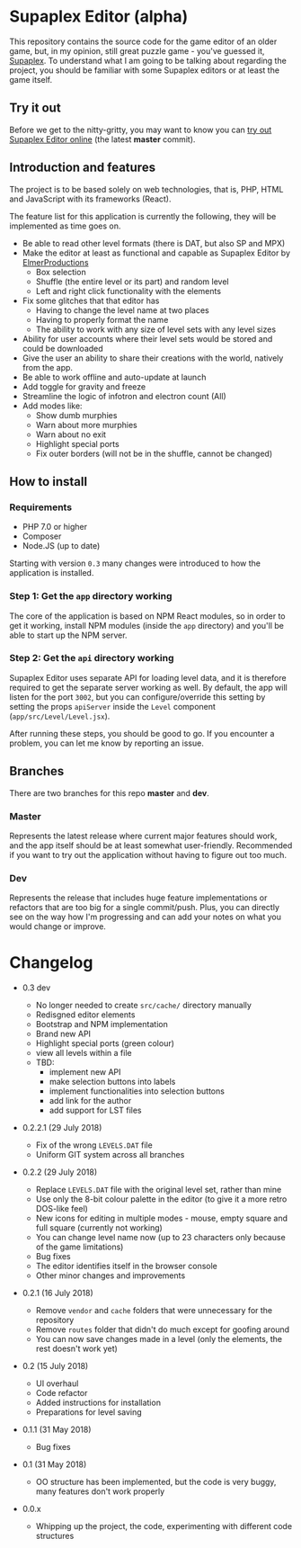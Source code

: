 # Supaplex Editor (alpha)

This repository contains the source code for the game editor of an older game,
but, in my opinion, still great puzzle game - you've guessed it, [Supaplex](https://classicreload.com/supaplex.html).
To understand what I am going to be talking about regarding the project, you should be familiar with some Supaplex editors or at least the game itself.

## Try it out

Before we get to the nitty-gritty, you may want to know you can [try out Supaplex Editor online](https://www.supaplexeditor.imbenjamin.co.uk) (the latest **master** commit).

## Introduction and features

The project is to be based solely on web technologies, that is, PHP, HTML and JavaScript with its frameworks (React).

The feature list for this application is currently the following, they will be implemented as time goes on.

- Be able to read other level formats (there is DAT, but also SP and MPX)
- Make the editor at least as functional and capable as Supaplex Editor by [ElmerProductions](https://www.elmerproductions.com)
  - Box selection
  - Shuffle (the entire level or its part) and random level
  - Left and right click functionality with the elements
- Fix some glitches that that editor has
  - Having to change the level name at two places
  - Having to properly format the name
  - The ability to work with any size of level sets with any level sizes
- Ability for user accounts where their level sets would be stored and could be downloaded
- Give the user an ability to share their creations with the world, natively from the app.
- Be able to work offline and auto-update at launch
- Add toggle for gravity and freeze
- Streamline the logic of infotron and electron count (All)
- Add modes like:
  - Show dumb murphies
  - Warn about more murphies
  - Warn about no exit
  - Highlight special ports
  - Fix outer borders (will not be in the shuffle, cannot be changed)

## How to install

### Requirements

- PHP 7.0 or higher
- Composer
- Node.JS (up to date)

Starting with version `0.3` many changes were introduced to how the application is installed.

### Step 1: Get the `app` directory working

The core of the application is based on NPM React modules, so in order to get it working, install NPM modules (inside the `app` directory) and you'll be able to start up the NPM server.

### Step 2: Get the `api` directory working

Supaplex Editor uses separate API for loading level data, and it is therefore required to get the separate server working as well. By default, the app will listen for the port `3002`, but you can configure/override this setting by setting the props `apiServer` inside the `Level` component (`app/src/Level/Level.jsx`).

After running these steps, you should be good to go. If you encounter a problem, you can let me know by reporting an issue.

## Branches

There are two branches for this repo **master** and **dev**.

### Master

Represents the latest release where current major features should work, and the app itself should be at least somewhat user-friendly. Recommended if you want to try out the application without having to figure out too much.

### Dev

Represents the release that includes huge feature implementations or refactors that are too big for a single commit/push. Plus, you can directly see on the way how I'm progressing and can add your notes on what you would change or improve.

# Changelog

- 0.3 dev
  - No longer needed to create `src/cache/` directory manually
  - Redisgned editor elements
  - Bootstrap and NPM implementation
  - Brand new API
  - Highlight special ports (green colour)
  - view all levels within a file
  - TBD:
    - implement new API
    - make selection buttons into labels
    - implement functionalities into selection buttons
    - add link for the author
    - add support for LST files
- 0.2.2.1 (29 July 2018)
  - Fix of the wrong `LEVELS.DAT` file
  - Uniform GIT system across all branches
- 0.2.2 (29 July 2018)

  - Replace `LEVELS.DAT` file with the original level set, rather than mine
  - Use only the 8-bit colour palette in the editor (to give it a more retro DOS-like feel)
  - New icons for editing in multiple modes - mouse, empty square and full square (currently not working)
  - You can change level name now (up to 23 characters only because of the game limitations)
  - Bug fixes
  - The editor identifies itself in the browser console
  - Other minor changes and improvements

- 0.2.1 (16 July 2018)

  - Remove `vendor` and `cache` folders that were unnecessary for the repository
  - Remove `routes` folder that didn't do much except for goofing around
  - You can now save changes made in a level (only the elements, the rest doesn't work yet)

- 0.2 (15 July 2018)

  - UI overhaul
  - Code refactor
  - Added instructions for installation
  - Preparations for level saving

- 0.1.1 (31 May 2018)
  - Bug fixes
- 0.1 (31 May 2018)
  - OO structure has been implemented, but the code is very buggy, many features don't work properly
- 0.0.x
  - Whipping up the project, the code, experimenting with different code structures
